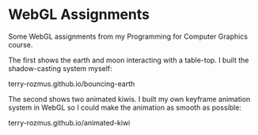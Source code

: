 # WebGL Assignments 
Some WebGL assignments from my Programming for Computer Graphics course.

The first shows the earth and moon interacting with a table-top. I built the shadow-casting system myself:

terry-rozmus.github.io/bouncing-earth

The second shows two animated kiwis. I built my own keyframe animation system in WebGL so I could make the animation as smooth as possible:

terry-rozmus.github.io/animated-kiwi 
